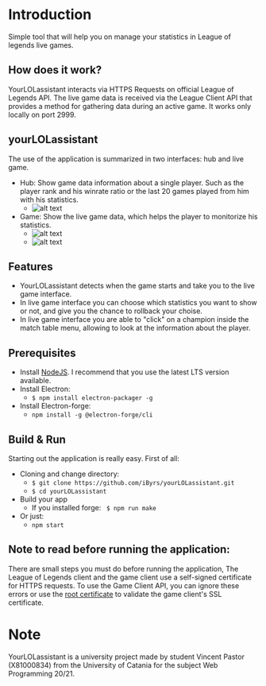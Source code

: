 # Introduction
Simple tool that will help you on manage your statistics in League of legends live games.

## How does it work?

YourLOLassistant interacts via HTTPS Requests on official League of Legends API.
The live game data is received via the League Client API that  provides a method for gathering data during an active game. It works only locally on port 2999.

## yourLOLassistant

The use of the application is summarized in two interfaces: hub and live game.
- Hub: Show game data information about a single player. Such as the player rank and his winrate ratio or the last 20 games played from him with his statistics.
  + ![alt text](https://github.com/UniCT-WebDevelopment/YourLOLassistant/blob/main/docs/hub.png)
- Game: Show the live game data, which helps the player to monitorize his statistics.
  + ![alt text](https://github.com/UniCT-WebDevelopment/YourLOLassistant/blob/main/docs/match-tab.png)
  + ![alt text](https://github.com/UniCT-WebDevelopment/YourLOLassistant/blob/main/docs/stats.png)
## Features

- YourLOLassistant detects when the game starts and take you to the live game interface. 
- In live game interface you can choose which statistics you want to show or not, and give you the chance to rollback your choise.
- In live game interface you are able to "click" on a champion inside the match table menu, allowing to look at the information about the player.


## Prerequisites

- Install [NodeJS](https://nodejs.org/en/). I recommend that you use the latest LTS version available.
- Install Electron: 
  + ``` $ npm install electron-packager -g ``` 
- Install Electron-forge:
  + ``` npm install -g @electron-forge/cli ```
## Build & Run

Starting out the application is really easy. First of all:
- Cloning and change directory:
  + ```$ git clone https://github.com/iByrs/yourLOLassistant.git ```
  + ```$ cd yourLOLassistant```
- Build your app
  + If you installed forge: ``` $ npm run make``` 
- Or just:
  + ```npm start```

## Note to read before running the application:
There are small steps you must do before running the application,
The League of Legends client and the game client use a self-signed certificate for HTTPS requests. To use the Game Client API, you can ignore these errors or use the [root certificate](https://static.developer.riotgames.com/docs/lol/riotgames.pem) to validate the game client's SSL certificate.

# Note
YourLOLassistant is a university project made by student Vincent Pastor (X81000834) from the University of Catania for the subject Web Programming 20/21.
